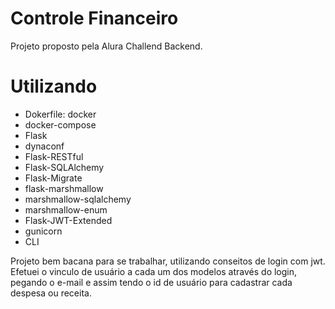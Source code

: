# Controle Financeiro

Projeto proposto pela Alura Challend Backend.

# Utilizando

- Dokerfile: docker
- docker-compose
- Flask
- dynaconf
- Flask-RESTful
- Flask-SQLAlchemy
- Flask-Migrate
- flask-marshmallow
- marshmallow-sqlalchemy
- marshmallow-enum
- Flask-JWT-Extended
- gunicorn
- CLI

Projeto bem bacana para se trabalhar, utilizando conseitos de login com jwt. Efetuei o vinculo de usuário a cada um dos modelos através do login, pegando o e-mail e assim tendo o id de usuário para cadastrar cada despesa ou receita.
